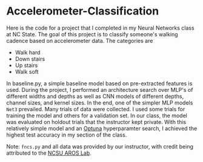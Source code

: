 # Accelerometer-Classification
Here is the code for a project that I completed in my Neural Networks class at NC State. The goal of this project is to classify someone's walking cadence based on accelerometer data. The categories are
- Walk hard
- Down stairs
- Up stairs
- Walk soft

In baseline.py, a simple baseline model based on pre-extracted features is used. During the project, I performed an architecture search over MLP's of different widths and depths as well as CNN models of different depths, channel sizes, and kernel sizes. In the end, one of the simpler MLP models `Net3` prevailed. Many trials of data were collected. I used some trials for training the model and others for a validation set. In our class, the model was evaluated on holdout trials that the instructor kept private. With this relatively simple model and an [Optuna](https://optuna.readthedocs.io/en/stable/) hyperparamter search, I achieved the highest test accuracy in my section of the class.

Note: `fncs.py` and all data was provided by our instructor, with credit being attributed to the [NCSU AROS Lab](https://research.ece.ncsu.edu/aros/).
